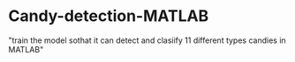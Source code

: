 # Candy-detection-MATLAB
"train the model sothat it can detect and clasiify 11 different types candies in MATLAB"
